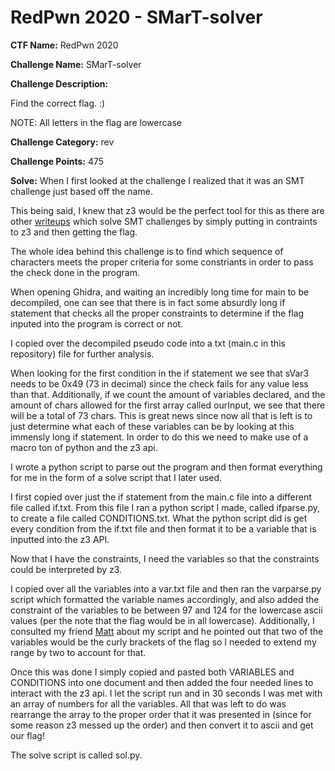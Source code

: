 # RedPwn 2020 - SMarT-solver
**CTF Name:** RedPwn 2020 

**Challenge Name:** SMarT-solver

**Challenge Description:**

Find the correct flag. :)

NOTE: All letters in the flag are lowercase

**Challenge Category:** rev

**Challenge Points:** 475

**Solve:**
When I first looked at the challenge I realized that it was an SMT challenge just based off the name.

This being said, I knew that z3 would be the perfect tool for this as there are other [writeups](https://jomo.tv/security/mrmcd-ctf-writeup-flag-checker) which solve SMT challenges by simply putting in contraints to z3 and then getting the flag.

The whole idea behind this challenge is to find which sequence of characters  meets the proper criteria for some constriants in order to pass the check done in the program.

When opening Ghidra, and waiting an incredibly long time for main to be decompiled, one can see that there is in fact some absurdly long if statement that checks all the proper constraints to determine if the flag inputed into the program is correct or not.

I copied over the decompiled pseudo code into a txt (main.c in this repository) file for further analysis.

When looking for the first condition in the if statement we see that sVar3 needs to be 0x49 (73 in decimal) since the check fails for any value less than that. Additionally, if we count the amount of variables declared, and the amount of chars allowed for the first array called ourInput, we see that there will be a total of 73 chars. This is great news since now all that is left is to just determine what each of these variables can be by looking at this immensly long if statement. In order to do this we need to make use of a macro ton of python and the z3 api.

I wrote a python script to parse out the program and then format everything for me in the form of a solve script that I later used.

I first copied over just the if statement from the main.c file into a different file called if.txt. From this file I ran a python script I made, called ifparse.py, to create a file called CONDITIONS.txt. What the python script did is get every condition from the if.txt file and then format it to be a variable that is inputted into the z3 API.

Now that I have the constraints, I need the variables so that the constraints could be interpreted by z3.

I copied over all the variables into a var.txt file and then ran the varparse.py script which formatted the variable names accordingly, and also added the constraint of the variables to be between 97 and 124 for the lowercase ascii values (per the note that the flag would be in all lowercase). Additionally, I consulted my friend [Matt](https://github.com/MatthewRinaldi) about my script and he pointed out that two of the variables would be the curly brackets of the flag so I needed to extend my range by two to account for that. 

Once this was done I simply copied and pasted both VARIABLES and CONDITIONS into one document and then added the four needed lines to interact with the z3 api.
I let the script run and in 30 seconds I was met with an array of numbers for all the variables. All that was left to do was rearrange the array to the proper order that it was presented in (since for some reason z3 messed up the order) and then convert it to ascii and get our flag!

The solve script is called sol.py.
